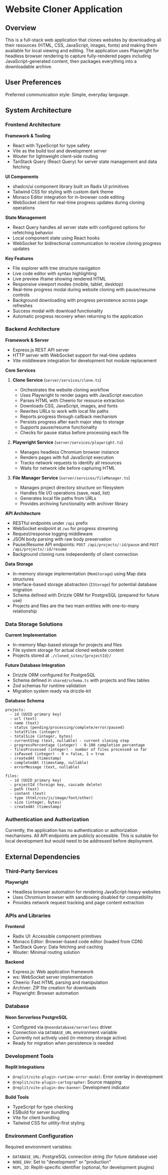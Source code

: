 # Website Cloner Application

## Overview

This is a full-stack web application that clones websites by downloading all their resources (HTML, CSS, JavaScript, images, fonts) and making them available for local viewing and editing. The application uses Playwright for headless browser rendering to capture fully-rendered pages including JavaScript-generated content, then packages everything into a downloadable archive.

## User Preferences

Preferred communication style: Simple, everyday language.

## System Architecture

### Frontend Architecture

**Framework & Tooling**
- React with TypeScript for type safety
- Vite as the build tool and development server
- Wouter for lightweight client-side routing
- TanStack Query (React Query) for server state management and data fetching

**UI Components**
- shadcn/ui component library built on Radix UI primitives
- Tailwind CSS for styling with custom dark theme
- Monaco Editor integration for in-browser code editing
- WebSocket client for real-time progress updates during cloning operations

**State Management**
- React Query handles all server state with configured options for refetching behavior
- Local component state using React hooks
- WebSocket for bidirectional communication to receive cloning progress updates

**Key Features**
- File explorer with tree structure navigation
- Live code editor with syntax highlighting
- Live preview iframe showing rendered HTML
- Responsive viewport modes (mobile, tablet, desktop)
- Real-time progress modal during website cloning with pause/resume controls
- Background downloading with progress persistence across page refreshes
- Success modal with download functionality
- Automatic progress recovery when returning to the application

### Backend Architecture

**Framework & Server**
- Express.js REST API server
- HTTP server with WebSocket support for real-time updates
- Vite middleware integration for development hot module replacement

**Core Services**

1. **Clone Service** (`server/services/clone.ts`)
   - Orchestrates the website cloning workflow
   - Uses Playwright to render pages with JavaScript execution
   - Parses HTML with Cheerio for resource extraction
   - Downloads CSS, JavaScript, images, and fonts
   - Rewrites URLs to work with local file paths
   - Reports progress through callback mechanism
   - Persists progress after each major step to storage
   - Supports pause/resume functionality
   - Checks for pause status before processing each file

2. **Playwright Service** (`server/services/playwright.ts`)
   - Manages headless Chromium browser instance
   - Renders pages with full JavaScript execution
   - Tracks network requests to identify all resources
   - Waits for network idle before capturing HTML

3. **File Manager Service** (`server/services/fileManager.ts`)
   - Manages project directory structure on filesystem
   - Handles file I/O operations (save, read, list)
   - Generates local file paths from URLs
   - Provides archiving functionality with archiver library

**API Architecture**
- RESTful endpoints under `/api` prefix
- WebSocket endpoint at `/ws` for progress streaming
- Request/response logging middleware
- JSON body parsing with raw body preservation
- Pause/Resume API endpoints: `POST /api/projects/:id/pause` and `POST /api/projects/:id/resume`
- Background cloning runs independently of client connection

**Data Storage**
- In-memory storage implementation (`MemStorage`) using Map data structures
- Interface-based storage abstraction (`IStorage`) for potential database migration
- Schema defined with Drizzle ORM for PostgreSQL (prepared for future use)
- Projects and files are the two main entities with one-to-many relationship

### Data Storage Solutions

**Current Implementation**
- In-memory Map-based storage for projects and files
- File system storage for actual cloned website content
- Projects stored at `./cloned_sites/{projectId}/`

**Future Database Integration**
- Drizzle ORM configured for PostgreSQL
- Schema defined in `shared/schema.ts` with projects and files tables
- Zod schemas for runtime validation
- Migration system ready via drizzle-kit

**Database Schema**
```
projects:
  - id (UUID primary key)
  - url (text)
  - name (text)
  - status (pending/processing/complete/error/paused)
  - totalFiles (integer)
  - totalSize (integer, bytes)
  - currentStep (text, nullable) - current cloning step
  - progressPercentage (integer) - 0-100 completion percentage
  - filesProcessed (integer) - number of files processed so far
  - isPaused (integer) - 0 = false, 1 = true
  - createdAt (timestamp)
  - completedAt (timestamp, nullable)
  - errorMessage (text, nullable)

files:
  - id (UUID primary key)
  - projectId (foreign key, cascade delete)
  - path (text)
  - content (text)
  - type (html/css/js/image/font/other)
  - size (integer, bytes)
  - createdAt (timestamp)
```

### Authentication and Authorization

Currently, the application has no authentication or authorization mechanisms. All API endpoints are publicly accessible. This is suitable for local development but would need to be addressed before deployment.

## External Dependencies

### Third-Party Services

**Playwright**
- Headless browser automation for rendering JavaScript-heavy websites
- Uses Chromium browser with sandboxing disabled for compatibility
- Provides network request tracking and page content extraction

### APIs and Libraries

**Frontend**
- Radix UI: Accessible component primitives
- Monaco Editor: Browser-based code editor (loaded from CDN)
- TanStack Query: Data fetching and caching
- Wouter: Minimal routing solution

**Backend**
- Express.js: Web application framework
- ws: WebSocket server implementation
- Cheerio: Fast HTML parsing and manipulation
- Archiver: ZIP file creation for downloads
- Playwright: Browser automation

### Database

**Neon Serverless PostgreSQL**
- Configured via `@neondatabase/serverless` driver
- Connection via `DATABASE_URL` environment variable
- Currently not actively used (in-memory storage active)
- Ready for migration when persistence is needed

### Development Tools

**Replit Integrations**
- `@replit/vite-plugin-runtime-error-modal`: Error overlay in development
- `@replit/vite-plugin-cartographer`: Source mapping
- `@replit/vite-plugin-dev-banner`: Development indicator

**Build Tools**
- TypeScript for type checking
- ESBuild for server bundling
- Vite for client bundling
- Tailwind CSS for utility-first styling

### Environment Configuration

Required environment variables:
- `DATABASE_URL`: PostgreSQL connection string (for future database use)
- `NODE_ENV`: Set to "development" or "production"
- `REPL_ID`: Replit-specific identifier (optional, for development plugins)